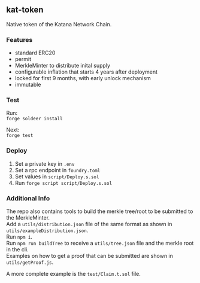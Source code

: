 ## kat-token

Native token of the Katana Network Chain.

### Features

- standard ERC20
- permit
- MerkleMinter to distribute inital supply
- configurable inflation that starts 4 years after deployment
- locked for first 9 months, with early unlock mechanism
- immutable

### Test

Run:  
`forge soldeer install`

Next:  
`forge test`

### Deploy

1. Set a private key in `.env`
2. Set a rpc endpoint in `foundry.toml`
3. Set values in `script/Deploy.s.sol`
4. Run `forge script script/Deploy.s.sol`

### Additional Info

The repo also contains tools to build the merkle tree/root to be submitted to the MerkleMinter.  
Add a `utils/distribution.json` file of the same format as shown in `utils/exampleDistribution.json`.  
Run `npm i`.  
Run `npm run buildTree` to receive a `utils/tree.json` file and the merkle root in the cli.  
Examples on how to get a proof that can be submitted are shown in `utils/getProof.js`.

A more complete example is the `test/Claim.t.sol` file.